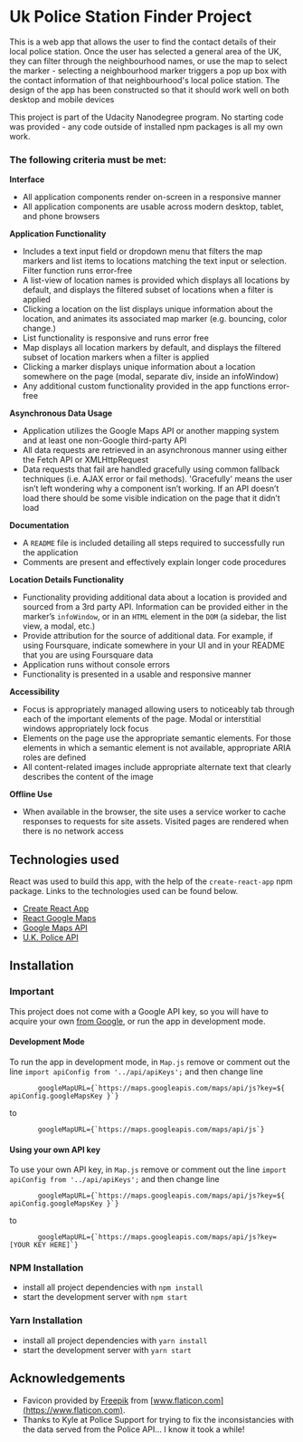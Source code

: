 # Uk Police Station Finder Project

This is a web app that allows the user to find the contact details of their local police station.  Once the user has selected a general area of the UK, they can filter through the neighbourhood names, or use the map to select the marker - selecting a neighbourhood marker triggers a pop up box with the contact information of that neighbourhood's local police station.  The design of the app has been constructed so that it should work well on both desktop and mobile devices 

This project is part of the Udacity Nanodegree program.  No starting code was provided - any code outside of installed npm packages is all my own work.

### The following criteria must be met:

**Interface**

* All application components render on-screen in a responsive manner
* All application components are usable across modern desktop, tablet, and phone browsers

**Application Functionality**

* Includes a text input field or dropdown menu that filters the map markers and list items to locations matching the text input or selection. Filter function runs error-free
* A list-view of location names is provided which displays all locations by default, and displays the filtered subset of locations when a filter is applied
* Clicking a location on the list displays unique information about the location, and animates its associated map marker (e.g. bouncing, color change.)
* List functionality is responsive and runs error free
* Map displays all location markers by default, and displays the filtered subset of location markers when a filter is applied
* Clicking a marker displays unique information about a location somewhere on the page (modal, separate div, inside an infoWindow)
* Any additional custom functionality provided in the app functions error-free

**Asynchronous Data Usage**

* Application utilizes the Google Maps API or another mapping system and at least one non-Google third-party API
* All data requests are retrieved in an asynchronous manner using either the Fetch API or XMLHttpRequest
* Data requests that fail are handled gracefully using common fallback techniques (i.e. AJAX error or fail methods). 'Gracefully' means the user isn’t left wondering why a component isn’t working. If an API doesn’t load there should be some visible indication on the page that it didn’t load

**Documentation**

* A `README` file is included detailing all steps required to successfully run the application
* Comments are present and effectively explain longer code procedures

**Location Details Functionality**

* Functionality providing additional data about a location is provided and sourced from a 3rd party API. Information can be provided either in the marker’s `infoWindow`, or in an `HTML` element in the `DOM` (a sidebar, the list view, a modal, etc.)
* Provide attribution for the source of additional data. For example, if using Foursquare, indicate somewhere in your UI and in your README that you are using Foursquare data
* Application runs without console errors
* Functionality is presented in a usable and responsive manner

**Accessibility**

* Focus is appropriately managed allowing users to noticeably tab through each of the important elements of the page. Modal or interstitial windows appropriately lock focus
* Elements on the page use the appropriate semantic elements. For those elements in which a semantic element is not available, appropriate ARIA roles are defined
* All content-related images include appropriate alternate text that clearly describes the content of the image

**Offline Use**

* When available in the browser, the site uses a service worker to cache responses to requests for site assets. Visited pages are rendered when there is no network access


## Technologies used

React was used to build this app, with the help of the `create-react-app` npm package.  Links to the technologies used can be found below.

* [Create React App](https://github.com/facebook/create-react-app/blob/master/README.md)
* [React Google Maps](https://github.com/tomchentw/react-google-maps)
* [Google Maps API](https://developers.google.com/maps/documentation/)
* [U.K. Police API](https://data.police.uk/docs/)


## Installation

### Important

This project does not come with a Google API key, so you will have to acquire your own [from Google](https://developers.google.com/maps/documentation/javascript/get-api-key), or run the app in development mode.

#### Development Mode

To run the app in development mode, in `Map.js` remove or comment out the line `import apiConfig from '../api/apiKeys';` and then change line 

``       
googleMapURL={`https://maps.googleapis.com/maps/api/js?key=${
  apiConfig.googleMapsKey
}`}
``

to

``       
googleMapURL={`https://maps.googleapis.com/maps/api/js`}
``

#### Using your own API key

To use your own API key, in `Map.js` remove or comment out the line `import apiConfig from '../api/apiKeys';` and then change line 

``       
googleMapURL={`https://maps.googleapis.com/maps/api/js?key=${
  apiConfig.googleMapsKey
}`}
``

to

``       
googleMapURL={`https://maps.googleapis.com/maps/api/js?key=[YOUR KEY HERE]`}
``

### NPM Installation
* install all project dependencies with `npm install`
* start the development server with `npm start`

### Yarn Installation
* install all project dependencies with `yarn install`
* start the development server with `yarn start`


## Acknowledgements

* Favicon provided by [Freepik](https://www.flaticon.com/authors/freepik) from [www.flaticon.com](https://www.flaticon.com).
* Thanks to Kyle at Police Support for trying to fix the inconsistancies with the data served from the Police API... I know it took a while!
